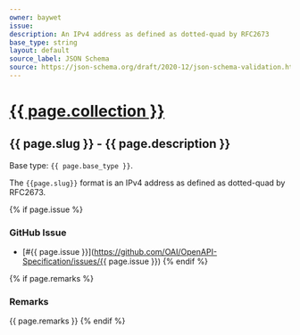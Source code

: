 ```yaml
---
owner: baywet
issue:
description: An IPv4 address as defined as dotted-quad by RFC2673
base_type: string
layout: default
source_label: JSON Schema
source: https://json-schema.org/draft/2020-12/json-schema-validation.html#name-ip-addresses
---
```


# <a href="..">{{ page.collection }}</a>

## {{ page.slug }} - {{ page.description }}

Base type: `{{ page.base_type }}`.

The `{{page.slug}}` format is an IPv4 address as defined as dotted-quad by RFC2673.

{% if page.issue %}
### GitHub Issue

* [#{{ page.issue }}](https://github.com/OAI/OpenAPI-Specification/issues/{{ page.issue }})
{% endif %}

{% if page.remarks %}
### Remarks

{{ page.remarks }}
{% endif %}